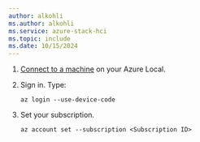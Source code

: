 ```yaml
---
author: alkohli
ms.author: alkohli
ms.service: azure-stack-hci
ms.topic: include
ms.date: 10/15/2024
---
```


1. [Connect to a machine](../manage/azure-arc-vm-management-prerequisites.md#connect-to-the-system-directly) on your Azure Local. 


1. Sign in. Type:

    ```azurecli
    az login --use-device-code
    ```

1. Set your subscription.

    ```azurecli
    az account set --subscription <Subscription ID>
    ```
